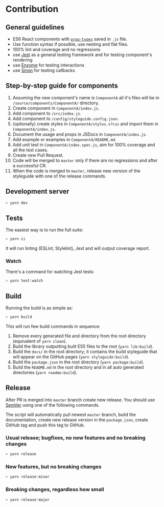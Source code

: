 # Contribution

## General guidelines

- ES6 React components with [`prop-types`](https://github.com/facebook/prop-types) saved in `.js` file.
- Use function syntax if possible, use nesting and flat files.
- 100% lint and coverage and no regressions
- use [Jest](https://facebook.github.io/jest/) as a general testing framework and for testing component's rendering
- use [Enzyme](https://github.com/airbnb/enzyme) for testing interactions
- use [Sinon](http://sinonjs.org/) for testing callbacks

## Step-by-step guide for components

1. Assuming the new component's name is `ComponentA` all it's files will be in `/source/components/ComponentA/` directory.
2. Create component in `ComponentA/index.js`.
3. Add component to `/src/index.js`.
4. Add component to `/config/styleguide.config.json`.
5. (optionally) create styles in `ComponentA/styles.s?css` and import them in `ComponentA/index.js`.
6. Document the usage and props in JSDocs in `ComponentA/index.js`.
7. Add example or examples in `ComponentA/README.md`.
8. Add unit test in `ComponentA/index.spec.js`, aim for 100% coverage and all the test cases.
9. Create new Pull Request.
10. Code will be merged to `master` only if there are no regressions and after a successful CR.
11. When the code is merged to `master`, release new version of the styleguide with one of the release commands.

## Development server

```js static
> yarn dev
```

## Tests

The easiest way is to run the full suite:

```js static
> yarn ci
```

It will run linting (ESLint, Stylelint), Jest and will output coverage report.

### Watch

There's a command for watching Jest tests:

```js static
> yarn test:watch
```

## Build

Running the build is as simple as:

```js static
> yarn build
```

This will run few build commands in sequence:

1. Remove every generated file and directory from the root directory (equivalent of `yarn clean`).
2. Build the library outputting built ES5 files to the root (`yarn lib:build`).
3. Build the `docs/`  in the root directory; it contains the build styleguide that will appear on the GitHub pages (`yarn styleguide:build`).
4. Build the `package.json` in the root directory (`yarn package:build`).
5. Build the `README.md` in the root directory and in all auto generated directories (`yarn readme:build`).


## Release

After PR is merged into `master` branch create new release. You should use [SemVer](http://semver.org/) using one of the following commands.

The script will automatically pull newest `master` branch, build the documentation, create new release version in the `package.json`, create GitHub tag and push this tag to GitHub.

### Usual release; bugfixes, no new features and no breaking changes

```js static
> yarn release
```

### New features, but no breaking changes

```js static
> yarn release:minor
```

### Breaking changes, regardless how small

```js static
> yarn release:major
```
